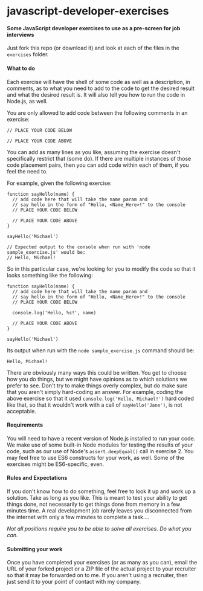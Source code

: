 # javascript-developer-exercises
#### Some JavaScript developer exercises to use as a pre-screen for job interviews

Just fork this repo (or download it) and look at each of the files in the `exercises` folder.

#### What to do
Each exercise will have the shell of some code as well as a description, in comments, as to what you need to add to the code to get the desired result and what the desired result is.  It will also tell you how to run the code in Node.js, as well.

You are only allowed to add code between the following comments in an exercise:

    // PLACE YOUR CODE BELOW
    
    // PLACE YOUR CODE ABOVE

You can add as many lines as you like, assuming the exercise doesn't specifically restrict that (some do).  If there are multiple instances of those code placement pairs, then you can add code within each of them, if you feel the need to.

For example, given the following exercise:

    function sayHello(name) {
      // add code here that will take the name param and
      // say hello in the form of "Hello, <Name_Here>!" to the console
      // PLACE YOUR CODE BELOW
      
      // PLACE YOUR CODE ABOVE
    }

    sayHello('Michael')

    // Expected output to the console when run with 'node sample_exercise.js' would be:
    // Hello, Michael!

So in this particular case, we're looking for you to modify the code so that it looks something like the following:

    function sayHello(name) {
      // add code here that will take the name param and
      // say hello in the form of "Hello, <Name_Here>!" to the console
      // PLACE YOUR CODE BELOW

      console.log('Hello, %s!', name)
      
      // PLACE YOUR CODE ABOVE
    }

    sayHello('Michael')

Its output when run with the `node sample_exercise.js` command should be:

    Hello, Michael!

There are obviously many ways this could be written.  You get to choose how you do things, but we might have opinions as to which solutions we prefer to see.  Don't try to make things overly complex, but do make sure that you aren't simply hard-coding an answer.  For example, coding the above exercise so that it used `console.log('Hello, Michael!')` hard coded like that, so that it wouldn't work with a call of `sayHello('Jane')`, is not acceptable.

#### Requirements
You will need to have a recent version of Node.js installed to run your code.  We make use of some built-in Node modules for testing the results of your code, such as our use of Node's `assert.deepEqual()` call in exercise 2.  You may feel free to use ES6 constructs for your work, as well.  Some of the exercises might be ES6-specific, even.

#### Rules and Expectations
If you don't know how to do something, feel free to look it up and work up a solution.  Take as long as you like.  This is meant to test your ability to get things done, not necessarily to get things done from memory in a few minutes time.  A real development job rarely leaves you disconnected from the internet with only a few minutes to complete a task....

*Not all positions require you to be able to solve all exercises.  Do what you can.*

#### Submitting your work
Once you have completed your exercises (or as many as you can), email the URL of your forked project or a ZIP file of the actual project to your recruiter so that it may be forwarded on to me.  If you aren't using a recruiter, then just send it to your point of contact with my company.

